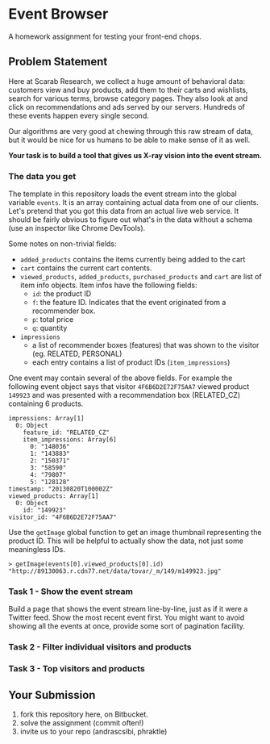 # Event Browser

A homework assignment for testing your front-end chops.

## Problem Statement

Here at Scarab Research, we collect a huge amount of behavioral data: customers view and buy products, add them to their carts and wishlists, search for various terms, browse category pages. They also look at and click on recommendations and ads served by our servers. Hundreds of these events happen every single second.

Our algorithms are very good at chewing through this raw stream of data, but it would be nice for us humans to be able to make sense of it as well.

**Your task is to build a tool that gives us X-ray vision into the event stream.**

### The data you get

The template in this repository loads the event stream into the global variable `events`. It is an array containing actual data from one of our clients. Let's pretend that you got this data from an actual live web service. It should be fairly obvious to figure out what's in the data without a schema (use an inspector like Chrome DevTools).

Some notes on non-trivial fields:

* `added_products` contains the items currently being added to the cart
* `cart` contains the current cart contents.
* `viewed_products`, `added_products`, `purchased_products` and `cart` are list of item info objects. Item infos have the following fields:
  * `id`: the product ID
  * `f`: the feature ID. Indicates that the event originated from a recommender box.
  * `p`: total price
  * `q`: quantity
* `impressions`
  * a list of recommender boxes (features) that was shown to the visitor (eg. RELATED, PERSONAL)
  * each entry contains a list of product IDs (`item_impressions`)

One event may contain several of the above fields. For example the following event object says that visitor `4F6B6D2E72F75AA7` viewed product `149923` and was presented with a recommendation box (RELATED_CZ) containing 6 products.

    impressions: Array[1]
      0: Object
        feature_id: "RELATED_CZ"
        item_impressions: Array[6]
          0: "148036"
          1: "143883"
          2: "150371"
          3: "58590"
          4: "79807"
          5: "128128"
    timestamp: "20130820T100002Z"
    viewed_products: Array[1]
      0: Object
        id: "149923"
    visitor_id: "4F6B6D2E72F75AA7"

Use the `getImage` global function to get an image thumbnail representing the product ID. This will be helpful to actually show the data, not just some meaningless IDs.

    > getImage(events[0].viewed_products[0].id)
    "http://89130063.r.cdn77.net/data/tovar/_m/149/m149923.jpg"

### Task 1 - Show the event stream

Build a page that shows the event stream line-by-line, just as if it were a Twitter feed. Show the most recent event first. You might want to avoid showing all the events at once, provide some sort of pagination facility.

### Task 2 - Filter individual visitors and products

### Task 3 - Top visitors and products

## Your Submission

1. fork this repository here, on Bitbucket.
2. solve the assignment (commit often!)
3. invite us to your repo (andrascsibi, phraktle)

